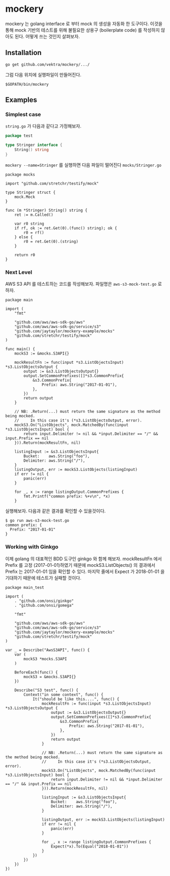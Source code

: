 # mockery

mockery 는 golang interface 로 부터 mock 의 생성을 자동화 한 도구이다. 이것을 통해 mock 기반의 테스트를 위해 불필요한 상용구 (boilerplate code) 를 작성하지 않아도 된다. 어떻게 쓰는 것인지 살펴보자.

## Installation

```
go get github.com/vektra/mockery/.../
```

그럼 다음 위치에 실행파일이 만들어진다.

```
$GOPATH/bin/mockery
```

## Examples

### Simplest case

`string.go` 가 다음과 같다고 가정해보자.

```go
package test

type Stringer interface {
	String() string
}
```

`mockery --name=Stringer` 를 실행하면 다음 파일이 떨어진다 `mocks/Stringer.go`

```
package mocks

import "github.com/stretchr/testify/mock"

type Stringer struct {
	mock.Mock
}

func (m *Stringer) String() string {
	ret := m.Called()

	var r0 string
	if rf, ok := ret.Get(0).(func() string); ok {
		r0 = rf()
	} else {
		r0 = ret.Get(0).(string)
	}

	return r0
}
```

### Next Level

AWS S3 API 를 테스트하는 코드를 작성해보자. 파일명은 `aws-s3-mock-test.go` 로 하자.

```
package main

import (
	"fmt"

	"github.com/aws/aws-sdk-go/aws"
	"github.com/aws/aws-sdk-go/service/s3"
	"github.com/jaytaylor/mockery-example/mocks"
	"github.com/stretchr/testify/mock"
)

func main() {
	mockS3 := &mocks.S3API{}

	mockResultFn := func(input *s3.ListObjectsInput) *s3.ListObjectsOutput {
		output := &s3.ListObjectsOutput{}
		output.SetCommonPrefixes([]*s3.CommonPrefix{
			&s3.CommonPrefix{
				Prefix: aws.String("2017-01-01"),
			},
		})
		return output
	}

	// NB: .Return(...) must return the same signature as the method being mocked.
	//     In this case it's (*s3.ListObjectsOutput, error).
	mockS3.On("ListObjects", mock.MatchedBy(func(input *s3.ListObjectsInput) bool {
		return input.Delimiter != nil && *input.Delimiter == "/" && input.Prefix == nil
	})).Return(mockResultFn, nil)

	listingInput := &s3.ListObjectsInput{
		Bucket:    aws.String("foo"),
		Delimiter: aws.String("/"),
	}
	listingOutput, err := mockS3.ListObjects(listingInput)
	if err != nil {
		panic(err)
	}

	for _, x := range listingOutput.CommonPrefixes {
		fmt.Printf("common prefix: %+v\n", *x)
	}

```

실행해보자. 다음과 같은 결과를 확인할 수 있을것이다.

```
$ go run aws-s3-mock-test.go
common prefix: {
  Prefix: "2017-01-01"
}
```

### Working with Ginkgo

이제 golang 의 대표젹인 BDD 도구인 ginkgo 와 함께 해보자. mockResultFn 에서 Prefix 를 고정 (2017-01-01)하였기 때문에 mockS3.ListObjects() 의 결과에서 Prefix 는 2017-01-01 임을 확인할 수 있다. 마지막 줄에서 Expect 가 2018-01-01 을 기대하기 때문에 테스트가 실패할 것이다.

```
package main_test

import (
    . "github.com/onsi/ginkgo"
    . "github.com/onsi/gomega"

	"fmt"

	"github.com/aws/aws-sdk-go/aws"
	"github.com/aws/aws-sdk-go/service/s3"
	"github.com/jaytaylor/mockery-example/mocks"
	"github.com/stretchr/testify/mock"
)

var _ = Describe("AwsS3API", func() {
    var (
        mockS3 *mocks.S3API
    )

    BeforeEach(func() {
	    mockS3 = &mocks.S3API{}
    })

    Describe("S3 test", func() {
        Context("in some context", func() {
            It("should be like this....", func() {
	            mockResultFn := func(input *s3.ListObjectsInput) *s3.ListObjectsOutput {
		            output := &s3.ListObjectsOutput{}
		            output.SetCommonPrefixes([]*s3.CommonPrefix{
			            &s3.CommonPrefix{
				            Prefix: aws.String("2017-01-01"),
			            },
		            })
		            return output
	            }

	            // NB: .Return(...) must return the same signature as the method being mocked.
	            //     In this case it's (*s3.ListObjectsOutput, error).
	            mockS3.On("ListObjects", mock.MatchedBy(func(input *s3.ListObjectsInput) bool {
		            return input.Delimiter != nil && *input.Delimiter == "/" && input.Prefix == nil
	            })).Return(mockResultFn, nil)

				listingInput := &s3.ListObjectsInput{
					Bucket:    aws.String("foo"),
					Delimiter: aws.String("/"),
				}

				listingOutput, err := mockS3.ListObjects(listingInput)
				if err != nil {
					panic(err)
				}

				for _, x := range listingOutput.CommonPrefixes {
                    Expect(*x).To(Equal("2018-01-01"))
				}
			})
        })
    })
})
```